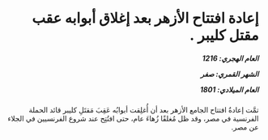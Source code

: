 <h1 dir="rtl">إعادة افتتاح الأزهر بعد إغلاق أبوابه عقب مقتل كليبر .</h1>

<h5 dir="rtl">العام الهجري:  1216

الشهر القمري: صفر

العام الميلادي: 1801</h5>

<p dir="rtl">تمَّت إعادةُ افتتاح الجامع الأزهر بعد أن أُغلِقت أبوابُه عَقِبَ مَقتَلِ كليبر قائد الحملة الفرنسية في مصر، وقد ظل مُغلقًا زُهاءَ عام، حتى افتُتِح عند شروع الفرنسيين في الجلاء عن مصر.</p></br>

